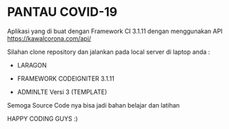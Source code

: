 # PANTAU COVID-19

Aplikasi yang di buat dengan Framework CI 3.1.11 dengan menggunakan API https://kawalcorona.com/api/

Silahan clone repository dan jalankan pada local server di laptop anda :

- LARAGON

- FRAMEWORK CODEIGNITER 3.1.11

- ADMINLTE Versi 3 (TEMPLATE)

Semoga Source Code nya bisa jadi bahan belajar dan latihan

HAPPY CODING GUYS :)


